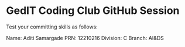 # GedIT Coding Club GitHub Session
Test your committing skills as follows:

Name: Aditi Samargade
PRN: 12210216
Division: C
Branch: AI&DS
